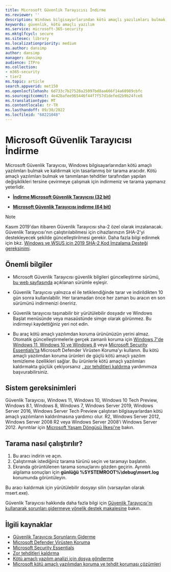 ```yaml
---
title: Microsoft Güvenlik Tarayıcısı İndirme
ms.reviewer: ''
description: Windows bilgisayarlarından kötü amaçlı yazılımları bulmak ve kaldırmak için Microsoft Güvenlik Tarayıcısı aracını edinin.
keywords: güvenlik, kötü amaçlı yazılım
ms.service: microsoft-365-security
ms.mktglfcycl: secure
ms.sitesec: library
ms.localizationpriority: medium
ms.author: dansimp
author: dansimp
manager: dansimp
audience: ITPro
ms.collection:
- m365-security
- tier2
ms.topic: article
search.appverid: met150
ms.openlocfilehash: 6d733c7b27528a25097bd8aa666f14a60989cbfc
ms.sourcegitcommit: 4e42bafee965446f44f7f57d1defed2b9b24fce8
ms.translationtype: MT
ms.contentlocale: tr-TR
ms.lasthandoff: 09/30/2022
ms.locfileid: "68221048"
---
```

# <a name="microsoft-safety-scanner-download"></a>Microsoft Güvenlik Tarayıcısı İndirme

Microsoft Güvenlik Tarayıcısı, Windows bilgisayarlarından kötü amaçlı yazılımları bulmak ve kaldırmak için tasarlanmış bir tarama aracıdır. Kötü amaçlı yazılımları bulmak ve tanımlanan tehditler tarafından yapılan değişiklikleri tersine çevirmeye çalışmak için indirmeniz ve tarama yapmanız yeterlidir.

- **[İndirme Microsoft Güvenlik Tarayıcısı (32 bit)](https://go.microsoft.com/fwlink/?LinkId=212733)**

- **[Microsoft Güvenlik Tarayıcısı indirme (64 bit)](https://go.microsoft.com/fwlink/?LinkId=212732)**

> [!NOTE]
> Kasım 2019'dan itibaren Güvenlik Tarayıcısı sha-2 özel olarak imzalanacak. Güvenlik Tarayıcısı'nın çalıştırılabilmesi için cihazlarınızın SHA-2'yi destekleyecek şekilde güncelleştirilmesi gerekir. Daha fazla bilgi edinmek için bkz. [Windows ve WSUS için 2019 SHA-2 Kod İmzalama Desteği gereksinimi](https://support.microsoft.com/help/4472027/2019-sha-2-code-signing-support-requirement-for-windows-and-wsus).

## <a name="important-information"></a>Önemli bilgiler

- Microsoft Güvenlik Tarayıcısı güvenlik bilgileri güncelleştirme sürümü[, bu web sayfasında](https://www.microsoft.com/wdsi/definitions) açıklanan sürümle eşleşir.

- Güvenlik Tarayıcısı yalnızca el ile tetiklendiğinde tarar ve indirildikten 10 gün sonra kullanılabilir. Her taramadan önce her zaman bu aracın en son sürümünü indirmenizi öneririz.

- Güvenlik tarayıcısı taşınabilir bir yürütülebilir dosyadır ve Windows Başlat menüsünde veya masaüstünde simge olarak görünmez. Bu indirmeyi kaydettiğiniz yeri not edin.

- Bu araç kötü amaçlı yazılımdan koruma ürününüzün yerini almaz. Otomatik güncelleştirmelerle gerçek zamanlı koruma için [Windows 7'de Windows 11, Windows 10 ve Windows 8](https://www.microsoft.com/windows/comprehensive-security) veya [Microsoft Security Essentials'ta](https://support.microsoft.com/help/14210/security-essentials-download) Microsoft Defender Virüsten Koruma'yı kullanın. Bu kötü amaçlı yazılımdan koruma ürünleri de güçlü kötü amaçlı yazılım temizleme özellikleri sağlar. Bu ürünlerle kötü amaçlı yazılımları kaldırmakta güçlük çekiyorsanız [, zor tehditleri kaldırma](https://www.microsoft.com/wdsi/help/troubleshooting-infection) yardımımıza başvurabilirsiniz.

## <a name="system-requirements"></a>Sistem gereksinimleri

Güvenlik Tarayıcısı, Windows 11, Windows 10, Windows 10 Tech Preview, Windows 8.1, Windows 8, Windows 7, Windows Server 2019, Windows Server 2016, Windows Server Tech Preview çalıştıran bilgisayarlardan kötü amaçlı yazılımların kaldırılmasına yardımcı olur. R2, Windows Server 2012, Windows Server 2008 R2 veya Windows Server 2008'i Windows Server 2012. Ayrıntılar için [Microsoft Yaşam Döngüsü İlkesi'ne](/lifecycle/) bakın.

## <a name="how-to-run-a-scan"></a>Tarama nasıl çalıştırılır?

1. Bu aracı indirin ve açın.
2. Çalıştırmak istediğiniz tarama türünü seçin ve taramayı başlatın.
3. Ekranda görüntülenen tarama sonuçlarını gözden geçirin. Ayrıntılı algılama sonuçları için **günlüğü %SYSTEMROOT%\debug\msert.log** konumunda görüntüleyin.

Bu aracı kaldırmak için yürütülebilir dosyayı silin (varsayılan olarak msert.exe).

Güvenlik Tarayıcısı hakkında daha fazla bilgi için [Güvenlik Tarayıcısı'nı kullanarak sorunları gidermeye yönelik destek makalesine](https://support.microsoft.com/kb/2520970) bakın.

## <a name="related-resources"></a>İlgili kaynaklar

- [Güvenlik Tarayıcısı Sorunlarını Giderme](https://support.microsoft.com/help/2520970/how-to-troubleshoot-an-error-when-you-run-the-microsoft-safety-scanner)
- [Microsoft Defender Virüsten Koruma](https://www.microsoft.com/windows/comprehensive-security)
- [Microsoft Security Essentials](https://support.microsoft.com/help/14210/security-essentials-download)
- [Zor tehditleri kaldırma](https://support.microsoft.com/help/4466982/windows-10-troubleshoot-problems-with-detecting-and-removing-malware)
- [Kötü amaçlı yazılım analizi için dosya gönderme](https://www.microsoft.com/wdsi/filesubmission)
- [Microsoft kötü amaçlı yazılımdan koruma ve tehdit koruması çözümleri](/microsoft-365/security/defender-endpoint/microsoft-defender-endpoint)
